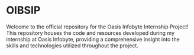 # OIBSIP
Welcome to the official repository for the Oasis Infobyte Internship Project! This repository houses the code and resources developed during my internship at Oasis Infobyte, providing a comprehensive insight into the skills and technologies utilized throughout the project.
